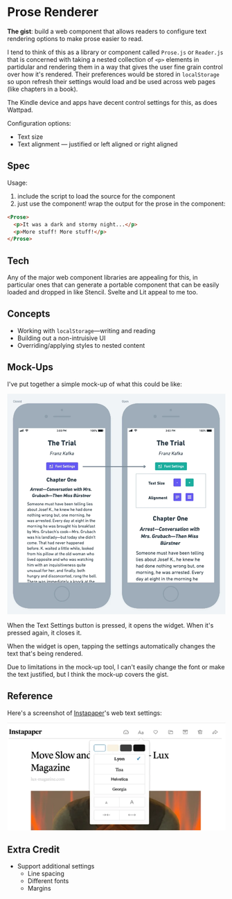 # Prose Renderer

**The gist**: build a web component that allows readers to configure text rendering options to make prose easier to read.

I tend to think of this as a library or component called `Prose.js` or `Reader.js` that is concerned with taking a nested collection of `<p>` elements in partidular and rendering them in a way that gives the user fine grain control over how it's rendered. Their preferences would be stored in `localStorage` so upon refresh their settings would load and be used across web pages (like chapters in a book).

The Kindle device and apps have decent control settings for this, as does Wattpad.

Configuration options:

- Text size
- Text alignment — justified or left aligned or right aligned

## Spec

Usage:

1. include the script to load the source for the component
2. just use the component! wrap the output for the prose in the component:

``` html
<Prose>
  <p>It was a dark and stormy night...</p>
  <p>More stuff! More stuff!</p>
</Prose>
```

## Tech

Any of the major web component libraries are appealing for this, in particular ones that can generate a portable component that can be easily loaded and dropped in like Stencil. Svelte and Lit appeal to me too.

## Concepts

- Working with `localStorage`—writing and reading
- Building out a non-intruisive UI
- Overriding/applying styles to nested content

## Mock-Ups

I've put together a simple mock-up of what this could be like:

![Mobile mock-ups of a prose text setting UI. On the left, the title, author, a "Font Settings" button, the chapter number and title, and the prose. On the right, the button has changed colour and a panel has appeared below with buttons to change the font size and text alignment - left or justified](./img/prose.js.webp)

When the Text Settings button is pressed, it opens the widget. When it's pressed again, it closes it.

When the widget is open, tapping the settings automatically changes the text that's being rendered.

Due to limitations in the mock-up tool, I can't easily change the font or make the text justified, but I think the mock-up covers the gist.

## Reference

Here's a screenshot of [Instapaper](https://instapaper.com)'s web text settings:

![Screenshot of Instapaper's text settings](./img/instapaper-text-settings.webp)

## Extra Credit

- Support additional settings
  - Line spacing
  - Different fonts
  - Margins
